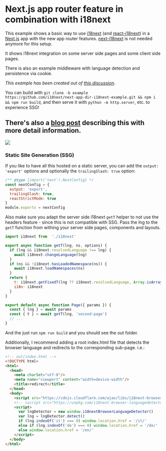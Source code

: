 # Next.js app router feature in combination with i18next

This example shows a basic way to use [i18next](https://www.i18next.com) (and [react-i18next](https://react.i18next.com)) in a [Next.js](https://nextjs.org/) app with the new app router features.
[next-i18next](https://next.i18next.com) is not needed anymore for this setup.

It shows i18next integration on some server side pages and some client side pages.

There is also an example middleware with language detection and persistence via cookie.

*This example has been created out of [this discussion](https://github.com/i18next/next-i18next/discussions/1993).*

You can build with `git clone -b example https://github.com/i18next/next-app-dir-i18next-example.git && npm i && npm run build`, and then serve it with `python -m http.server`, etc. to experience SSG!

## There's also a [blog post](https://www.locize.com/blog/i18n-next-app-router) describing this with more detail information.

[![](https://cdn.prod.website-files.com/67a323e323a50df7f24f0a94/67f268673fcfae53e5d4697c_i18n-next-app-router.jpg)](https://www.locize.com/blog/i18n-next-app-router)


### Static Site Generation (SSG)

If you like to have all this hosted on a static server, you can add the `output: 'export'` options and optionally the `trailingSlash: true` option:

```javascript
/** @type {import('next').NextConfig} */
const nextConfig = {
  output: 'export',
  trailingSlash: true,
  reactStrictMode: true
}
module.exports = nextConfig
```

Also make sure you adapt the server side i18next `getT` helper to not use the headers feature - since this is not compatible with SSG.
Pass the lng to the `getT` function from withing your server side pages, components and layouts.

```js
import i18next from  './i18next'

export async function getT(lng, ns, options) {
  if (lng && i18next.resolvedLanguage !== lng) {
    await i18next.changeLanguage(lng)
  }
  if (ns && !i18next.hasLoadedNamespace(ns)) {
    await i18next.loadNamespaces(ns)
  }
  return {
    t: i18next.getFixedT(lng ?? i18next.resolvedLanguage, Array.isArray(ns) ? ns[0] : ns, options?.keyPrefix),
    i18n: i18next
  }
}
```

```js
export default async function Page({ params }) {
  const { lng } = await params
  const { t } = await getT(lng, 'second-page')
  // ...
}
```

And the just run `npm run build` and you should see the out folder.

Additionally, I recommend adding a root index.html file that detects the browser language and redirects to the corresponding sub-page.
i.e.:

```html
<!-- out/index.html -->
<!DOCTYPE html>
<html>
  <head>
    <meta charSet="utf-8"/>
    <meta name="viewport" content="width=device-width"/>
    <title>redirect</title>
  </head>
  <body>
    <script src="https://cdnjs.cloudflare.com/ajax/libs/i18next-browser-languagedetector/7.0.2/i18nextBrowserLanguageDetector.min.js"></script>
    <!-- <script src="https://unpkg.com/i18next-browser-languagedetector@7.0.2/dist/umd/i18nextBrowserLanguageDetector.min.js"></script> -->
    <script>
      var lngDetector = new window.i18nextBrowserLanguageDetector()
      var lng = lngDetector.detect()
      if (lng.indexOf('it') === 0) window.location.href = '/it/'
      else if (lng.indexOf('de') === 0) window.location.href = '/de/'
      else window.location.href = '/en/'
    </script>
  </body>
</html>
```
